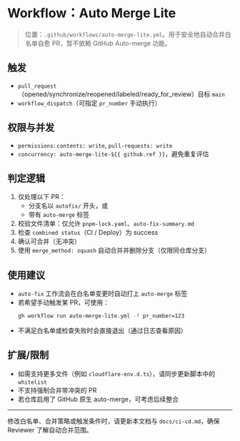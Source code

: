 # Workflow：Auto Merge Lite

> 位置：`.github/workflows/auto-merge-lite.yml`。用于安全地自动合并白名单自愈 PR，暂不依赖 GitHub Auto-merge 功能。

## 触发
- `pull_request`（opened/synchronize/reopened/labeled/ready_for_review）目标 `main`
- `workflow_dispatch`（可指定 `pr_number` 手动执行）

## 权限与并发
- `permissions`: `contents: write`, `pull-requests: write`
- `concurrency: auto-merge-lite-${{ github.ref }}`，避免重复评估

## 判定逻辑
1. 仅处理以下 PR：
   - 分支名以 `autofix/` 开头，或
   - 带有 `auto-merge` 标签
2. 校验文件清单：仅允许 `pnpm-lock.yaml`、`auto-fix-summary.md`
3. 检查 `combined status`（CI / Deploy）为 success
4. 确认可合并（无冲突）
5. 使用 `merge_method: squash` 自动合并并删除分支（仅限同仓库分支）

## 使用建议
- `auto-fix` 工作流会在白名单变更时自动打上 `auto-merge` 标签
- 若希望手动触发某 PR，可使用：
  ```bash
  gh workflow run auto-merge-lite.yml -f pr_number=123
  ```
- 不满足白名单或检查失败时会直接退出（通过日志查看原因）

## 扩展/限制
- 如需支持更多文件（例如 `cloudflare-env.d.ts`），请同步更新脚本中的 `whitelist`
- 不支持强制合并带冲突的 PR
- 若仓库启用了 GitHub 原生 auto-merge，可考虑后续整合

---

修改白名单、合并策略或触发条件时，请更新本文档与 `docs/ci-cd.md`，确保 Reviewer 了解自动合并范围。
